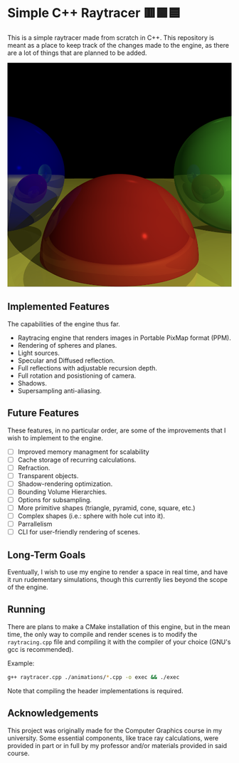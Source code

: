 # Simple C++ Raytracer 🟥🟩🟦
This is a simple raytracer made from scratch in C++. This repository is meant as a place to keep track of the changes made to the engine, as there are a lot of things that are planned to be added.

![Basic Render](images/super_sampling_basic.png)

## Implemented Features
The capabilities of the engine thus far.

- Raytracing engine that renders images in Portable PixMap format (PPM).
- Rendering of spheres and planes.
- Light sources.
- Specular and Diffused reflection.
- Full reflections with adjustable recursion depth.
- Full rotation and posistioning of camera.
- Shadows.
- Supersampling anti-aliasing.

## Future Features
These features, in no particular order, are some of the improvements that I wish to implement to the engine.

- [ ] Improved memory managment for scalability
- [ ] Cache storage of recurring calculations.
- [ ] Refraction.
- [ ] Transparent objects.
- [ ] Shadow-rendering optimization.
- [ ] Bounding Volume Hierarchies.
- [ ] Options for subsampling.
- [ ] More primitive shapes (triangle, pyramid, cone, square, etc.)
- [ ] Complex shapes (i.e.: sphere with hole cut into it).
- [ ] Parrallelism
- [ ] CLI for user-friendly rendering of scenes.

## Long-Term Goals
Eventually, I wish to use my engine to render a space in real time, and have it run rudementary simulations, though this currently lies beyond the scope of the engine.

## Running
There are plans to make a CMake installation of this engine, but in the mean time, the only way to compile and render scenes is to modify the `raytracing.cpp` file and compiling it with the compiler of
your choice (GNU's gcc is recommended).   

Example:
```bash
g++ raytracer.cpp ./animations/*.cpp -o exec && ./exec
```
Note that compiling the header implementations is required.  

## Acknowledgements
This project was originally made for the Computer Graphics course in my university. Some essential components, like trace ray calculations, were provided in part or in full by my professor and/or
materials provided in said course.

